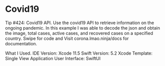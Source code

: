 # Covid19

Tip #424: Covid19 API. Use the covid19 API to retrieve information on the ongoing pandemic. In this example I was able to decode the json and obtain the image, total cases, active cases, and recovered cases on a specified country. Swipe for code and Visit corona.lmao.ninja/docs for documentation.

What I Used.
IDE Version: Xcode 11.5
Swift Version: 5.2
Xcode Template: Single View Application
User Interface: SwiftUI
